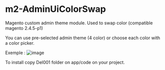 # m2-AdminUiColorSwap

Magento custom admin theme module.
Used to swap color (compatible magento 2.4.5-p1)

You can use pre-selected admin theme (4 color) or choose each color with a color picker.

Exemple : 
![image](https://user-images.githubusercontent.com/77853867/203345264-d0d0a15d-fac5-47c1-a801-fc86e8a6379f.png)

To install copy Del001 folder on app/code on your project.
